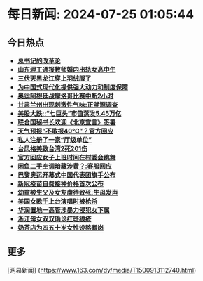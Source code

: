 
# 每日新闻: 2024-07-25 01:05:44
## 今日热点

- **[总书记的改革论](https://www.163.com/search?keyword=%E6%80%BB%E4%B9%A6%E8%AE%B0%E7%9A%84%E6%94%B9%E9%9D%A9%E8%AE%BA)**
- **[山东理工通报教师婚内出轨女高中生](https://www.163.com/search?keyword=%E5%B1%B1%E4%B8%9C%E7%90%86%E5%B7%A5%E9%80%9A%E6%8A%A5%E6%95%99%E5%B8%88%E5%A9%9A%E5%86%85%E5%87%BA%E8%BD%A8%E5%A5%B3%E9%AB%98%E4%B8%AD%E7%94%9F)**
- **[三伏天黑龙江穿上羽绒服了](https://www.163.com/search?keyword=%E4%B8%89%E4%BC%8F%E5%A4%A9%E9%BB%91%E9%BE%99%E6%B1%9F%E7%A9%BF%E4%B8%8A%E7%BE%BD%E7%BB%92%E6%9C%8D%E4%BA%86)**
- **[为中国式现代化提供强大动力和制度保障](https://www.163.com/search?keyword=%E4%B8%BA%E4%B8%AD%E5%9B%BD%E5%BC%8F%E7%8E%B0%E4%BB%A3%E5%8C%96%E6%8F%90%E4%BE%9B%E5%BC%BA%E5%A4%A7%E5%8A%A8%E5%8A%9B%E5%92%8C%E5%88%B6%E5%BA%A6%E4%BF%9D%E9%9A%9C)**
- **[奥运阿根廷战摩洛哥比赛中断2小时](https://www.163.com/search?keyword=%E5%A5%A5%E8%BF%90%E9%98%BF%E6%A0%B9%E5%BB%B7%E6%88%98%E6%91%A9%E6%B4%9B%E5%93%A5%E6%AF%94%E8%B5%9B%E4%B8%AD%E6%96%AD2%E5%B0%8F%E6%97%B6)**
- **[甘肃兰州出现刺激性气味:正溯源调查](https://www.163.com/search?keyword=%E7%94%98%E8%82%83%E5%85%B0%E5%B7%9E%E5%87%BA%E7%8E%B0%E5%88%BA%E6%BF%80%E6%80%A7%E6%B0%94%E5%91%B3+%E6%AD%A3%E6%BA%AF%E6%BA%90%E8%B0%83%E6%9F%A5)**
- **[美股大跌::“七巨头”市值蒸发5.45万亿](https://www.163.com/search?keyword=%E7%BE%8E%E8%82%A1%E5%A4%A7%E8%B7%8C++%E2%80%9C%E4%B8%83%E5%B7%A8%E5%A4%B4%E2%80%9D%E5%B8%82%E5%80%BC%E8%92%B8%E5%8F%915.45%E4%B8%87%E4%BA%BF)**
- **[联合国秘书长欢迎《北京宣言》签署](https://www.163.com/search?keyword=%E8%81%94%E5%90%88%E5%9B%BD%E7%A7%98%E4%B9%A6%E9%95%BF%E6%AC%A2%E8%BF%8E%E3%80%8A%E5%8C%97%E4%BA%AC%E5%AE%A3%E8%A8%80%E3%80%8B%E7%AD%BE%E7%BD%B2)**
- **[天气预报“不敢报40℃”？官方回应](https://www.163.com/search?keyword=%E5%A4%A9%E6%B0%94%E9%A2%84%E6%8A%A5%E2%80%9C%E4%B8%8D%E6%95%A2%E6%8A%A540%E2%84%83%E2%80%9D%EF%BC%9F%E5%AE%98%E6%96%B9%E5%9B%9E%E5%BA%94)**
- **[私人注册了一家“厅级单位”](https://www.163.com/search?keyword=%E7%A7%81%E4%BA%BA%E6%B3%A8%E5%86%8C%E4%BA%86%E4%B8%80%E5%AE%B6%E2%80%9C%E5%8E%85%E7%BA%A7%E5%8D%95%E4%BD%8D%E2%80%9D)**
- **[台风格美致台湾2死201伤](https://www.163.com/search?keyword=%E5%8F%B0%E9%A3%8E%E6%A0%BC%E7%BE%8E%E8%87%B4%E5%8F%B0%E6%B9%BE2%E6%AD%BB201%E4%BC%A4)**
- **[官方回应女子上班时间在村委会跳舞](https://www.163.com/search?keyword=%E5%AE%98%E6%96%B9%E5%9B%9E%E5%BA%94%E5%A5%B3%E5%AD%90%E4%B8%8A%E7%8F%AD%E6%97%B6%E9%97%B4%E5%9C%A8%E6%9D%91%E5%A7%94%E4%BC%9A%E8%B7%B3%E8%88%9E)**
- **[闲鱼二手空调暗藏涉黄？:客服回应](https://www.163.com/search?keyword=%E9%97%B2%E9%B1%BC%E4%BA%8C%E6%89%8B%E7%A9%BA%E8%B0%83%E6%9A%97%E8%97%8F%E6%B6%89%E9%BB%84%EF%BC%9F+%E5%AE%A2%E6%9C%8D%E5%9B%9E%E5%BA%94)**
- **[巴黎奥运开幕式中国代表团旗手公布](https://www.163.com/search?keyword=%E5%B7%B4%E9%BB%8E%E5%A5%A5%E8%BF%90%E5%BC%80%E5%B9%95%E5%BC%8F%E4%B8%AD%E5%9B%BD%E4%BB%A3%E8%A1%A8%E5%9B%A2%E6%97%97%E6%89%8B%E5%85%AC%E5%B8%83)**
- **[新冠疫苗自费接种价格首次公布](https://www.163.com/search?keyword=%E6%96%B0%E5%86%A0%E7%96%AB%E8%8B%97%E8%87%AA%E8%B4%B9%E6%8E%A5%E7%A7%8D%E4%BB%B7%E6%A0%BC%E9%A6%96%E6%AC%A1%E5%85%AC%E5%B8%83)**
- **[幼童被生父及女友虐待致死:生母发声](https://www.163.com/search?keyword=%E5%B9%BC%E7%AB%A5%E8%A2%AB%E7%94%9F%E7%88%B6%E5%8F%8A%E5%A5%B3%E5%8F%8B%E8%99%90%E5%BE%85%E8%87%B4%E6%AD%BB+%E7%94%9F%E6%AF%8D%E5%8F%91%E5%A3%B0)**
- **[美国女歌手上台演唱时被枪杀](https://www.163.com/search?keyword=%E7%BE%8E%E5%9B%BD%E5%A5%B3%E6%AD%8C%E6%89%8B%E4%B8%8A%E5%8F%B0%E6%BC%94%E5%94%B1%E6%97%B6%E8%A2%AB%E6%9E%AA%E6%9D%80)**
- **[华润置地一高管涉暴力侵犯女下属](https://www.163.com/search?keyword=%E5%8D%8E%E6%B6%A6%E7%BD%AE%E5%9C%B0%E4%B8%80%E9%AB%98%E7%AE%A1%E6%B6%89%E6%9A%B4%E5%8A%9B%E4%BE%B5%E7%8A%AF%E5%A5%B3%E4%B8%8B%E5%B1%9E)**
- **[浙江母女双双确诊红斑狼疮](https://www.163.com/search?keyword=%E6%B5%99%E6%B1%9F%E6%AF%8D%E5%A5%B3%E5%8F%8C%E5%8F%8C%E7%A1%AE%E8%AF%8A%E7%BA%A2%E6%96%91%E7%8B%BC%E7%96%AE)**
- **[奶茶店为四五十岁女性设熬煮岗](https://www.163.com/search?keyword=%E5%A5%B6%E8%8C%B6%E5%BA%97%E4%B8%BA%E5%9B%9B%E4%BA%94%E5%8D%81%E5%B2%81%E5%A5%B3%E6%80%A7%E8%AE%BE%E7%86%AC%E7%85%AE%E5%B2%97)**

## 更多
[网易新闻] (https://www.163.com/dy/media/T1500913112740.html)
